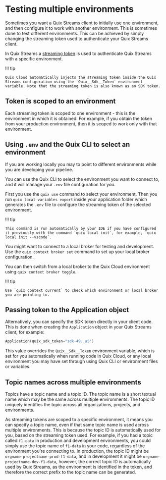 # Testing multiple environments

Sometimes you want a Quix Streams client to initially use one environment, and then configure it to work with another environment. This is sometimes done to test different environments. This can be achieved by simply changing the streaming token used to authenticate your Quix Streams client.

In Quix Streams a [streaming token](../develop/authentication/streaming-token.md) is used to authenticate Quix Streams with a specific environment. 

!!! tip

    Quix Cloud automatically injects the streaming token inside the Quix Streams configuration using the `Quix__Sdk__Token` environment variable. Note that the streaming token is also known as an SDK token.


## Token is scoped to an environment

Each streaming token is scoped to one environment - this is the environment in which it is obtained. For example, if you obtain the token from your production environment, then it is scoped to work only with that environment.


## Using `.env` and the Quix CLI to select an environment

If you are working locally you may  to point to different environments while you are developing your pipeline. 

You can use the Quix CLI to select the environment you want to connect to, and it will manage your `.env` file configuration for you. 

First you use the `quix use` command to select your environment. Then you run `quix local variables export` inside your application folder which generates the `.env` file to configure the streaming token of the selected environment.

!!! tip

    This command is run automatically by your IDE if you have configured it previously with the command `quix local init`, for example, `quix local init --vscode`.

You might want to connect to a local broker for testing and development. Use the `quix context broker set` command to set up your local broker configuration.

You can then switch from a local broker to the Quix Cloud environment using `quix context broker toggle`.

!!! tip

    Use `quix context current` to check which environment or local broker you are pointing to.

## Passing token to the Application object

Alternatively, you can specify the SDK token directly in your client code. This is done when creating the `Application` object in your Quix Streams client, for example:

``` python
Application(quix_sdk_token="sdk-49..a5")
```

This value overrides the `Quix__Sdk__Token` environment variable, which is set for you automatically when running code in Quix Cloud, or any local environment you may have set through using Quix CLI or environment files or variables.

## Topic names across multiple environments

Topics have a topic name and a topic ID. The topic name is a short textual name which may be the same across multiple environments. The topic ID uniquely identifies the topic across all organizations, projects, and environments. 

As streaming tokens are scoped to a specific environment, it means you can specify a topic name, even if that same topic name is used across multiple environments. This is because the topic ID is automatically used for you, based on the streaming token used. For example, if you had a topic called `f1-data` in production and development environments, you could simply use the topic name of `f1-data` in your code, regardless of the environment you're connecting to. In production, the topic ID might be `orgname-projectname-prod-f1-data`, and in development it might be `orgname-projectname-dev-f1-data`, however, the correct topic ID is automatically used by Quix Streams, as the environment is identified in the token, and therefore the correct prefix to the topic name can be generated.
